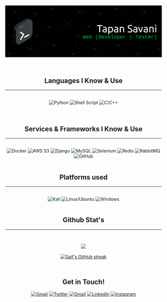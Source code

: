 
<div align='center'>
<!-- <h1>Tapan Savani</h1> -->

![image](header.png)
</div><br>

<div align='center'>
<h2>Languages I Know & Use</h2><hr><br>
<!-- Python -->
<img alt="Python" src="https://img.shields.io/badge/python%20-%2314354C.svg?&style=for-the-badge&logo=python&logoColor=white"/>
<!-- Shell script -->
<img alt="Shell Script" src="https://img.shields.io/badge/shell_script%20-%23121011.svg?&style=for-the-badge&logo=gnu-bash&logoColor=white"/>
<!-- C++ -->
<img alt="C/C++" src="https://img.shields.io/badge/c++%20-%2300599C.svg?&style=for-the-badge&logo=c%2B%2B&ogoColor=white"/>

</div><br><br>

<div align='center'>
<h2>Services & Frameworks I Know & Use</h2><hr><br>
<img alt="Docker" src="https://img.shields.io/badge/Docker-2CA5E0?style=for-the-badge&logo=docker&logoColor=white"/>
<img alt="AWS S3" src="https://img.shields.io/badge/Amazon_AWS-FF9900?style=for-the-badge&logo=amazonaws&logoColor=white"/>
<img alt="Django" src="https://img.shields.io/badge/django%20-%23092E20.svg?&style=for-the-badge&logo=django&logoColor=white"/>
<img alt="MySQL" src="https://img.shields.io/badge/MySQL-005C84?style=for-the-badge&logo=mysql&logoColor=white"/>
<img alt="Selenium" src="https://img.shields.io/badge/Selenium-43B02A?style=for-the-badge&logo=Selenium&logoColor=white"/>
<img alt="Redis" src="https://img.shields.io/badge/redis-%23DD0031.svg?&style=for-the-badge&logo=redis&logoColor=white"/>
<img alt="RabbitMQ" src="https://img.shields.io/badge/rabbitmq-%23FF6600.svg?&style=for-the-badge&logo=rabbitmq&logoColor=white"/><img alt="GitHub" src="https://img.shields.io/badge/github%20-%23121011.svg?&style=for-the-badge&logo=github&logoColor=white"/>

</div><br>

<div align='center'>
<h2>Platforms used</h2><hr><br>
<!-- Kali Linux -->
<img alt="Kali" src="https://img.shields.io/badge/Kali_Linux-557C94?style=for-the-badge&logo=kali-linux&logoColor=white"/>
<!-- Ubuntu -->
<img alt="Linux/Ubuntu" src="https://img.shields.io/badge/Ubuntu-E95420?style=for-the-badge&logo=ubuntu&logoColor=white"/>
<!-- Windows -->
<img alt="Windows" src="https://img.shields.io/badge/Windows-0078D6?style=for-the-badge&logo=windows&logoColor=white"/>
</div><br>

<div align="center">
<h2> Github Stat's </h2><hr><br>
  <p>
    <img height="165" src="https://github-readme-stats-sigma-five.vercel.app/api?username=Stapan17&count_private=true&include_all_commits=true&show_icons=true&theme=radical" />
  </p>

  <p>
    <a href="https://github.com/Stapan17">
      <img src="https://github-readme-streak-stats.herokuapp.com/?user=Stapan17&theme=radical&border=7F3FBF&background=0D1117" alt="Saif's GitHub streak"/>
    </a>
  </p>
</div><br>

<div align='center'>
<h2> Get in Touch! </h2>
<!-- Portfolio -->
<a href="https://stapan17.github.io/portfolio/" target="_blank"><img alt="Gmail" src="https://img.shields.io/badge/website-000000?style=for-the-badge&logo=About.me&logoColor=white" /></a>
<!-- Twitter -->
<a href="https://twitter.com/TapanSavani/" target="_blank"><img alt="Twitter" src="https://img.shields.io/badge/Twitter-1DA1F2?style=for-the-badge&logo=twitter&logoColor=white"/></a>
<!-- Mail -->
<a href="mailto:savanitapan2001@gmail.com" target="_blank"><img alt="Gmail" src="https://img.shields.io/badge/Gmail-D14836?style=for-the-badge&logo=gmail&logoColor=white" /></a>
<!-- LinkedIN -->
<a href="https://www.linkedin.com/in/tapan-savani/" target="_blank"><img alt="LinkedIn" src="https://img.shields.io/badge/linkedin%20-%230077B5.svg?&style=for-the-badge&logo=linkedin&logoColor=white"/></a>
<!-- Instagram -->
<a href="https://www.instagram.com/Soul_Of_God17/" target="_blank"><img alt="Instagram" src="https://img.shields.io/badge/Instagram-E4405F?style=for-the-badge&logo=instagram&logoColor=white" /></a>
</div>
